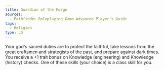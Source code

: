 ```yaml
---
title: Guardian of the Forge
sources:
  - Pathfinder Roleplaying Game Advanced Player's Guide
tags:
  - Religion
type: LG
---
```


Your god's sacred duties are to protect the faithful, take lessons from the great craftsmen and strategists of the past, and prepare against dark times. You receive a +1 trait bonus on Knowledge (engineering) and Knowledge (history) checks. One of these skills (your choice) is a class skill for you.

